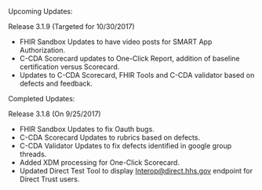 
Upcoming Updates:

Release 3.1.9 (Targeted for 10/30/2017)
* FHIR Sandbox Updates to have video posts for SMART App Authorization.
* C-CDA Scorecard updates to One-Click Report, addition of baseline certification versus Scorecard.
* Updates to C-CDA Scorecard, FHIR Tools and C-CDA validator based on defects and feedback.

Completed Updates:

Release 3.1.8 (On 9/25/2017)
* FHIR Sandbox Updates to fix Oauth bugs.
* C-CDA Scorecard Updates to rubrics based on defects.
* C-CDA Validator Updates to fix defects identified in google group threads.
* Added XDM processing for One-Click Scorecard.
* Updated Direct Test Tool to display Interop@direct.hhs.gov endpoint for Direct Trust users.
